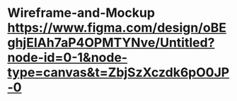 # Wireframe-and-Mockup https://www.figma.com/design/oBEghjEIAh7aP4OPMTYNve/Untitled?node-id=0-1&node-type=canvas&t=ZbjSzXczdk6pO0JP-0
